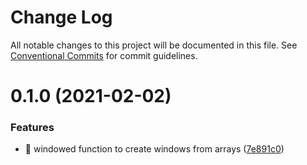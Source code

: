 # Change Log

All notable changes to this project will be documented in this file.
See [Conventional Commits](https://conventionalcommits.org) for commit guidelines.

# 0.1.0 (2021-02-02)

### Features

- 🎸 windowed function to create windows from arrays ([7e891c0](https://github.com/PacoteJS/pacote/commit/7e891c09df787ca3ca8fb967e76d12907b6eba32))
